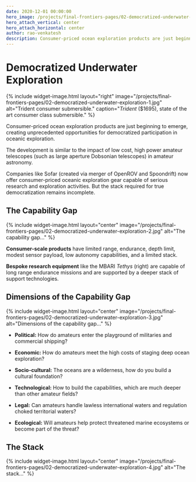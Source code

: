 ```yaml
---
date: 2020-12-01 00:00:00
hero_image: /projects/final-frontiers-pages/02-democratized-underwater-exploration-1.jpg
hero_attach_vertical: center
hero_attach_horizontal: center
author: rao-venkatesh
description: Consumer-priced ocean exploration products are just beginning to emerge, creating unprecedented opportunities for democratized participation in oceanic exploration.
---
```

# Democratized Underwater Exploration

{%
  include widget-image.html
  layout="right"
  image="/projects/final-frontiers-pages/02-democratized-underwater-exploration-1.jpg"
  alt="Trident consumer submersible."
  caption="_Trident_ ($1695), state of the art consumer class submersible."
%}

Consumer-priced ocean exploration products are just beginning to emerge, creating unprecedented opportunities for democratized participation in oceanic exploration.

The development is similar to the impact of low cost, high power amateur telescopes (such as large aperture Dobsonian telescopes) in amateur astronomy.

Companies like Sofar (created via merger of OpenROV and Spoondrift) now offer consumer-priced oceanic exploration gear capable of serious research and exploration activities. But the stack required for true democratization remains incomplete.

## The Capability Gap

{%
  include widget-image.html
  layout="center"
  image="/projects/final-frontiers-pages/02-democratized-underwater-exploration-2.jpg"
  alt="The capability gap…"
%}

**Consumer-scale products** have limited range, endurance, depth limit, modest sensor payload, low autonomy capabilities, and a limited stack.

**Bespoke research equipment** like the MBARI _Tethys_ (right) are capable of long range endurance missions and are supported by a deeper stack of support technologies.

## Dimensions of the Capability Gap

{%
  include widget-image.html
  layout="center"
  image="/projects/final-frontiers-pages/02-democratized-underwater-exploration-3.jpg"
  alt="Dimensions of the capability gap…"
%}

- **Political:** How do amateurs enter the playground of militaries and commercial shipping?

- **Economic:** How do amateurs meet the high costs of staging deep ocean exploration?

- **Socio-cultural:** The oceans are a wilderness, how do you build a cultural foundation?

- **Technological:** How to build the capabilities, which are much deeper than other amateur fields?

- **Legal:** Can amateurs handle lawless international waters and regulation choked territorial waters?

- **Ecological:** Will amateurs help protect threatened marine ecosystems or become part of the threat?

## The Stack

{%
  include widget-image.html
  layout="center"
  image="/projects/final-frontiers-pages/02-democratized-underwater-exploration-4.jpg"
  alt="The stack…"
%}
